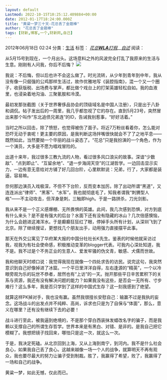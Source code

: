 ```yaml
---
layout: default
Lastmod: 2022-10-15T10:25:12.409884+00:00
date: 2012-01-17T18:24:00.000Z
title: "黄粱一梦三十天-花总丢了金箍棒"
author: "花总丢了金箍棒"
tags: [财新,博客,一个,财新网,自己]
---
```


2012年06月18日 02:24 分类：[生活](http://blog.caixin.com/archives/category/%e7%94%9f%e6%b4%bb) 标签： _[花总](http://blog.caixin.com/archives/tag/%e8%8a%b1%e6%80%bb)__[WLA](http://blog.caixin.com/archives/tag/wla)__[打假](http://blog.caixin.com/archives/tag/%e6%89%93%e5%81%87)__[自述](http://blog.caixin.com/archives/tag/%e8%87%aa%e8%bf%b0)_ 阅读：

从5月15号到现在，一个月出头。这场意料之外的风波完全打乱了我原来的生活与生意。刚刚有人问我，你后不后悔？ ![](https://images.weserv.nl/?url=http%3A//pic.caixin.com/blog/Mon_1206/m_1339957455_wAetcd.jpg)

我说：不后悔，但以后也许不会这么做了。时光流转，从少年到青年到中年，我从没有像一只倔强的公鸡那样生活过，故作优雅地写《装腔指南》，混一个又一个圈子，收获版税、出场费与掌声，都比做个戏台上的打架英雄轻松自如。我的血液里，也浸染着地沟油、三聚氰胺和冷漠。

最初发那张截图（关于世界奢侈品协会的顶级域名是中国人注册），只是出于八卦和调侃。帖子发出后的一周里，我几乎都忽视了它的存在。直到5月23号，突然冒出来那个叫作“东北追债兄弟连”的ID，告诫我别惹事，“好好活着。”

当时之所以回击，除了愤怒，也觉得被伤了面子。将近7万粉丝看着你，怎么能对恐吓无动于衷呢！更主要的原因，是我判断这场拌嘴很快就会不了了之地平息——既然如此，当然要拗一个华丽的战斗姿态了。“花总”只是我扮演的一个角色，作为一个演员，大多是不愿为唱戏冒险的。

出道十来年，我过很多三教九流的人物，看过很多风口浪尖的故事。深谙“少数敌”、“点到即止”、“互留余地”、“退一步海阔天空”的江湖哲学。一边回击显示实力，一边有意无意给对方铺了好几回台阶，心里默默说：兄弟，行了，大家都是装逼，容易嘛。

奈何那边演员入戏极深，不但不下台阶，反而变本加厉。除了出动所谓“黑道”，又连连派出“律师”、“黑客”、“水军”。我也就彻底毛了，知我者谓我“刺猬型人格”——不主动攻击，但浑身是刺，三触即high。于是一路拼杀，刀光剑影。

我从来不是一个正义感爆棚、无所畏惧的英雄。此间，我几次感到恐惧，对方到底有什么来头？是不是有强大的后台？水面下还有没有隐藏的冰山？几次倍感懊恼，为什么会趟进这滩浑水。于是癫癫狂狂红了眼，停掉手头所有计划，从深圳飞到了北京。除了继续搜证，更想找几个朋友出手，动用强力直接摆平此事。

那天在外交公寓见了华府某大报的中国分社社长K先生。鉴表的时候他就采访过我，视我为有社会使命感，积极推动变革的blogger代表。可我内心深处知道，我不是。我不过是个不务正业的生意人、爱发牢骚的伪文青，敏感、犬儒而世故。

我和他聊天时顺口说：我觉得我现在就像一个四处求告的访民。说完这句，我突然意识到自己好像掉进了冰窟。一个平日里洋洋自得，左右逢源的“精英”，一个以冷眼旁观为乐的玩世不恭者，居然也有“上访”的一天。抛开那些平日辛苦累积下的关系与资源，我还有没有解决问题的能力？如果我没有这些，是否会一无所有、寸步难行？这么多年，我是否只学到了这样的中国式生存？这一刻我感到了绝望。

就算这样PK掉对手，我也没有赢。虽然我很擅长安慰自己：输赢不过是我执的妄念。这场战斗的出发点并不纯粹、高尚，诉求也只是为了自保与“体面”，那么，意义在哪里？还有没有继续下去的必要！

战斗进行至此，被我逼到绝境的，不是那个穿白西装抹发蜡改名字的骗子，而是我赖以支撑自己的所谓生存哲学。世界本来是有黑白、对错、是非的。是我自己把它模糊了。我想把镜子找回来，哪怕只是这一次，就这么一次。

于是，我决定死磕。从北京回到上海，又从上海到南宁，到河内。我不是什么社会良心，如果我自己丢了良心。这越来越像一场一个人的战争，就算明天不再有观众，我也要尽最大的努力让骗子受到制裁。胜了，我赢得了希望，败了，我赢得了一场和自己的战争。

黄粱一梦，如此无憾，仅此而已。
